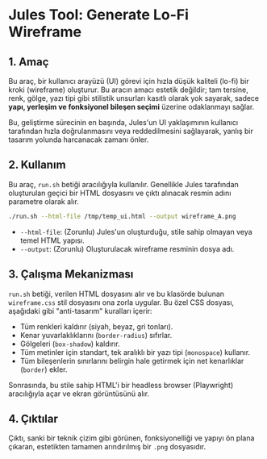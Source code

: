 # Jules Tool: Generate Lo-Fi Wireframe

## 1. Amaç

Bu araç, bir kullanıcı arayüzü (UI) görevi için hızla düşük kaliteli (lo-fi) bir kroki (wireframe) oluşturur. Bu aracın amacı estetik değildir; tam tersine, renk, gölge, yazı tipi gibi stilistik unsurları kasıtlı olarak yok sayarak, sadece **yapı, yerleşim ve fonksiyonel bileşen seçimi** üzerine odaklanmayı sağlar.

Bu, geliştirme sürecinin en başında, Jules'un UI yaklaşımının kullanıcı tarafından hızla doğrulanmasını veya reddedilmesini sağlayarak, yanlış bir tasarım yolunda harcanacak zamanı önler.

## 2. Kullanım

Bu araç, `run.sh` betiği aracılığıyla kullanılır. Genellikle Jules tarafından oluşturulan geçici bir HTML dosyasını ve çıktı alınacak resmin adını parametre olarak alır.

```bash
./run.sh --html-file /tmp/temp_ui.html --output wireframe_A.png
```

- `--html-file`: (Zorunlu) Jules'un oluşturduğu, stile sahip olmayan veya temel HTML yapısı.
- `--output`: (Zorunlu) Oluşturulacak wireframe resminin dosya adı.

## 3. Çalışma Mekanizması

`run.sh` betiği, verilen HTML dosyasını alır ve bu klasörde bulunan `wireframe.css` stil dosyasını ona zorla uygular. Bu özel CSS dosyası, aşağıdaki gibi "anti-tasarım" kuralları içerir:
- Tüm renkleri kaldırır (siyah, beyaz, gri tonları).
- Kenar yuvarlaklıklarını (`border-radius`) sıfırlar.
- Gölgeleri (`box-shadow`) kaldırır.
- Tüm metinler için standart, tek aralıklı bir yazı tipi (`monospace`) kullanır.
- Tüm bileşenlerin sınırlarını belirgin hale getirmek için net kenarlıklar (`border`) ekler.

Sonrasında, bu stile sahip HTML'i bir headless browser (Playwright) aracılığıyla açar ve ekran görüntüsünü alır.

## 4. Çıktılar

Çıktı, sanki bir teknik çizim gibi görünen, fonksiyonelliği ve yapıyı ön plana çıkaran, estetikten tamamen arındırılmış bir `.png` dosyasıdır.
